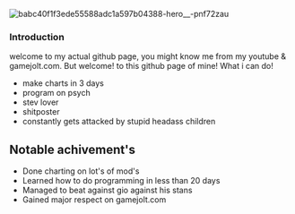 ![babc40f1f3ede55588adc1a597b04388-hero__-pnf72zau](https://user-images.githubusercontent.com/107285739/178088201-abe4ec91-aa05-48d9-88e2-9e9115aff31d.png)
### Introduction
welcome to my actual github page, you might know me from my youtube & gamejolt.com. 
But welcome! to this github page of mine!
What i can do!
- make charts in 3 days
- program on psych
- stev lover
- shitposter
- constantly gets attacked by stupid headass children
## Notable achivement's
- Done charting on lot's of mod's
- Learned how to do programming in less than 20 days
- Managed to beat against gio against his stans
- Gained major respect on gamejolt.com
